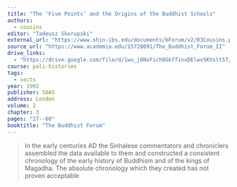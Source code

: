```yaml
---
title: "The ‘Five Points’ and the Origins of the Buddhist Schools"
authors:
  - cousins
editor: "Tadeusz Skorupski"
external_url: "https://www.shin-ibs.edu/documents/bForum/v2/03Cousins.pdf"
source_url: "https://www.academia.edu/15728091/The_Buddhist_Forum_II"
drive_links:
  - "https://drive.google.com/file/d/1wu_j6NsFich8GkffinxDElwxSKVslt57/view?usp=drivesdk"
course: pali-histories
tags:
  - sects
year: 1992
publisher: SOAS
address: London
volume: 2
chapter: 3
pages: "27--60"
booktitle: "The Buddhist Forum"
---
```


> In the early centuries AD the Sinhalese commentators and chroniclers assembled the data available to them and constructed a consistent chronology of the early history of Buddhism and of the kings of Magadha. The absolute chronology which they created has not proven acceptable
